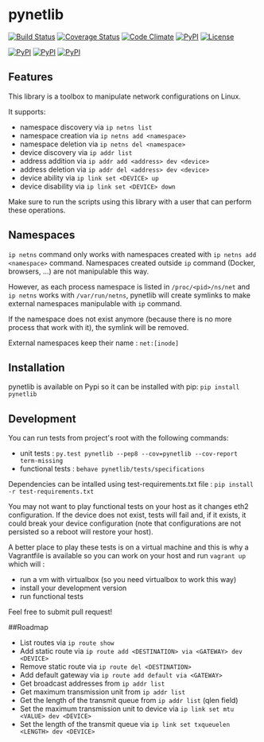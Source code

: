 # pynetlib
[![Build Status](https://travis-ci.org/migibert/pynetlib.svg?branch=master)](https://travis-ci.org/migibert/pynetlib)
[![Coverage Status](https://coveralls.io/repos/migibert/pynetlib/badge.svg?branch=master&service=github)](https://coveralls.io/github/migibert/pynetlib?branch=master)
[![Code Climate](https://codeclimate.com/github/migibert/pynetlib/badges/gpa.svg)](https://codeclimate.com/github/migibert/pynetlib)
[![PyPI](https://img.shields.io/pypi/v/pynetlib.svg)](https://pypi.python.org/pypi/pynetlib)
[![License](http://img.shields.io/:license-mit-blue.svg)](http://doge.mit-license.org)  

[![PyPI](https://img.shields.io/pypi/dm/pynetlib.svg)](https://pypi.python.org/pypi/pynetlib)
[![PyPI](https://img.shields.io/pypi/dw/pynetlib.svg)](https://pypi.python.org/pypi/pynetlib)
[![PyPI](https://img.shields.io/pypi/dd/pynetlib.svg)](https://pypi.python.org/pypi/pynetlib)

## Features
This library is a toolbox to manipulate network configurations on Linux.

It supports:
- namespace discovery via `ip netns list`
- namespace creation via `ip netns add <namespace>`
- namespace deletion via `ip netns del <namespace>`
- device discovery via `ip addr list`
- address addition via `ip addr add <address> dev <device>`
- address deletion via `ip addr del <address> dev <device>`
- device ability via `ip link set <DEVICE> up`
- device disability via `ip link set <DEVICE> down`

Make sure to run the scripts using this library with a user that can perform these operations.

## Namespaces
`ip netns` command only works with namespaces created with `ip netns add <namespace>` command. Namespaces created outside `ip` command (Docker, browsers, ...) are not manipulable this way.

However, as each process namespace is listed in `/proc/<pid>/ns/net` and `ip netns` works with `/var/run/netns`, pynetlib will create symlinks to make external namespaces manipulable with `ip` command. 

If the namespace does not exist anymore (because there is no more process that work with it), the symlink will be removed.

External namespaces keep their name : `net:[inode]`

## Installation
pynetlib is available on Pypi so it can be installed with pip: `pip install pynetlib`

## Development
You can run tests from project's root with the following commands:
- unit tests : ```py.test pynetlib --pep8 --cov=pynetlib --cov-report term-missing```
- functional tests : ```behave pynetlib/tests/specifications```

Dependencies can be intalled using test-requirements.txt file : ```pip install -r test-requirements.txt```

You may not want to play functional tests on your host as it changes eth2 configuration. If the device does not exist, tests will fail and, if it exists, it could break your device configuration (note that configurations are not persisted so a reboot will restore your host). 

A better place to play these tests is on a virtual machine and this is why a Vagrantfile is available so you can work on your host and run ```vagrant up``` which will :
- run a vm with virtualbox (so you need virtualbox to work this way)
- install your development version
- run functional tests

Feel free to submit pull request!

##Roadmap
- List routes via `ip route show`
- Add static route via `ip route add <DESTINATION> via <GATEWAY> dev <DEVICE>`
- Remove static route via `ip route del <DESTINATION>`
- Add default gateway via `ip route add default via <GATEWAY>`
- Get broadcast addresses from `ip addr list`
- Get maximum transmission unit from `ip addr list`
- Get the length of the transmit queue from `ip addr list` (qlen field)
- Set the maximum transmission unit to device via `ip link set mtu <VALUE> dev <DEVICE>`
- Set the length of the transmit queue via `ip link set txqueuelen <LENGTH> dev <DEVICE>`
